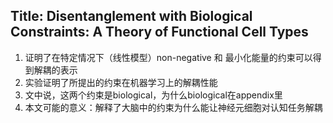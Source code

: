 ## Title: Disentanglement with Biological Constraints: A Theory of Functional Cell Types
1. 证明了在特定情况下（线性模型）non-negative 和 最小化能量的约束可以得到解耦的表示
2. 实验证明了所提出的约束在机器学习上的解耦性能
3. 文中说，这两个约束是biological，为什么biological在appendix里
4. 本文可能的意义：解释了大脑中的约束为什么能让神经元细胞对认知任务解耦